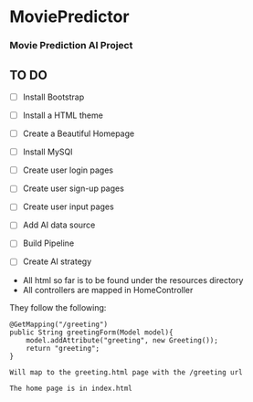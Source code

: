 # MoviePredictor
### Movie Prediction AI Project


## TO DO

- [ ] Install Bootstrap
- [ ] Install a HTML theme
- [ ] Create a Beautiful Homepage
- [ ] Install MySQl
- [ ] Create user login pages
- [ ] Create user sign-up pages
- [ ] Create user input pages
- [ ] Add AI data source
- [ ] Build Pipeline
- [ ] Create AI strategy



- All html so far is to be found under the resources directory
- All controllers are mapped in HomeController

They follow the following: 

    @GetMapping("/greeting")
    public String greetingForm(Model model){
        model.addAttribute("greeting", new Greeting());
        return "greeting";
    }
  
    Will map to the greeting.html page with the /greeting url
    
    The home page is in index.html



